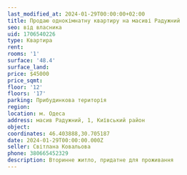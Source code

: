 ```yaml
---
last_modified_at: 2024-01-29T00:00:00+02:00
title: Продаю однокімнатну квартиру на масиві Радужний
seo: від власника
uid: 1706540226
type: Квартира
rent:
rooms: '1'
surface: '48.4'
surface_land:
price: $45000
price_sqmt:
floor: '12'
floors: '17'
parking: Прибудинкова територія
region:
location: м. Одеса
address: масив Радужний, 1, Київський район
object:
coordinates: 46.403888,30.705187
date: 2024-01-29T00:00:00.000Z
seller: Світлана Ковальова
phone: 380665452329
description: Вторинне житло, придатне для проживання
---
```

